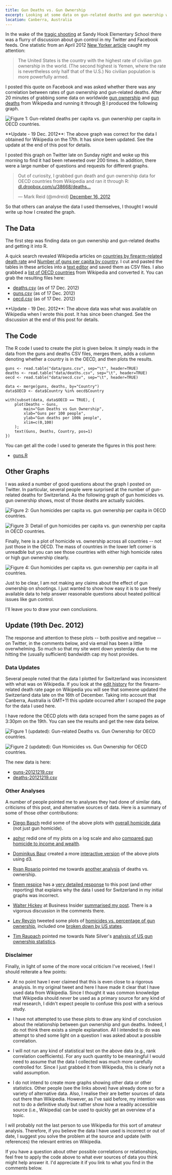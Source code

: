 ```yaml
---
title: Gun Deaths vs. Gun Ownership
excerpt: Looking at some data on gun-related deaths and gun ownership worldwide in the wake of the Sandy Hook shooting.
location: Canberra, Australia
---
```


In the wake of the [tragic shooting][] at Sandy Hook Elementary School there was a flurry of discussion about gun control in my Twitter and Facebook feeds. One statistic from an April 2012 [New Yorker article][] caught my attention:

> The United States is the country with the highest rate of civilian gun ownership 
> in the world. (The second highest is Yemen, where the rate is nevertheless only 
> half that of the U.S.) No civilian population is more powerfully armed.

I posted this quote on Facebook and was asked whether there was any correlation between rates of gun ownership and gun-related deaths. After 20 minutes of grabbing some data on worldwide [gun ownership][] and [gun deaths][] from Wikipedia and running it through [R][] I produced the following graph.

![_Figure 1_: Gun-related deaths per capita vs. gun ownership per capita in OECD countries.](/pics/figures/deaths-vs-guns.png)

<div class="note">
**Update - 19 Dec. 2012**: The above graph was correct for the data I obtained for Wikipedia on the 17th. It has since been updated. See the update at the end of this post for details.
</div>

I posted this graph on Twitter late on Sunday night and woke up this morning to find it had been retweeted over 200 times. In addition, there were a large number of questions and requests for different graphs.

<blockquote class="twitter-tweet tw-align-center"><p>Out of curiosity, I grabbed gun death and gun ownership data for OECD countries from Wikipedia and ran it through R: <a href="https://t.co/hgsOeQzp" title="https://dl.dropbox.com/u/38668/deaths-vs-guns.png">dl.dropbox.com/u/38668/deaths…</a></p>&mdash; Mark Reid (@mdreid) <a href="https://twitter.com/mdreid/status/280269141942878208" data-datetime="2012-12-16T11:12:25+00:00">December 16, 2012</a></blockquote>

<script src="//platform.twitter.com/widgets.js" charset="utf-8">&nbsp;</script>

So that others can analyse the data I used themselves, I thought I would write up how I created the graph.

## The Data

The first step was finding data on gun ownership and gun-related deaths and getting it into R.

A quick search revealed Wikipedia articles on [countries by firearm-related death rate][gun deaths] and [Number of guns per capita by country][gun ownership]. I cut and pasted the tables in these articles into a [text editor][vim] and saved them as CSV files. I also grabbed a [list of OECD countries][] from Wikipedia and converted it. You can grab the resulting files here:

* [deaths.csv](/bits/guns/data/deaths.csv) (as of 17 Dec. 2012)
* [guns.csv](/bits/guns/data/guns.csv) (as of 17 Dec. 2012)
* [oecd.csv](/bits/guns/data/oecd.csv) (as of 17 Dec. 2012)

<div class="note">
**Update - 19 Dec. 2012**: The above data was what was available on Wikipedia when I wrote this post. It has since been changed. See the discussion at the end of this post for details.
</div>

[gun ownership]: http://en.wikipedia.org/wiki/Number_of_guns_per_capita_by_country
[gun deaths]: http://en.wikipedia.org/wiki/List_of_countries_by_firearm-related_death_rate



## The Code

The R code I used to create the plot is given below. It simply reads in the data from the guns and deaths CSV files, merges them, adds a column denoting whether a country is in the OECD, and then plots the results.

	guns <- read.table("data/guns.csv", sep="\t", header=TRUE)
	deaths <- read.table("data/deaths.csv", sep="\t", header=TRUE)
	oecd <- read.table("data/oecd.csv", sep="\t", header=TRUE)

	data <- merge(guns, deaths, by="Country")
	data$OECD <- data$Country %in% oecd$Country

	with(subset(data, data$OECD == TRUE), {
		plot(Deaths ~ Guns,
			main="Gun Deaths vs Gun Ownership",
			xlab="Guns per 100 people",
			ylab="Gun deaths per 100k people",
			xlim=c(0,100)
		);
		text(Guns, Deaths, Country, pos=1)
	})

You can get all the code I used to generate the figures in this post here:

* [guns.R](/bits/guns/guns.R)


## Other Graphs

I was asked a number of good questions about the graph I posted on Twitter. In particular, several people were surprised at the number of gun-related deaths for Switzerland. As the following graph of gun homicides vs. gun ownership shows, most of those deaths are actually suicides.

![_Figure 2_: Gun homicides per capita vs. gun ownership per capita in OECD countries.](/pics/figures/homicide-vs-guns.png)

![_Figure 3_: Detail of gun homicides per capita vs. gun ownership per capita in OECD countries.](/pics/figures/homicide-vs-guns-detail.png)

Finally, here is a plot of homicide vs. ownership across all countries -- not just those in the OECD. The mass of countries in the lower left corner is unreadble but you can see those countries with either high homicide rates or high gun ownership clearly.

![_Figure 4_: Gun homicides per capita vs. gun ownership per capita in all countries.](/pics/figures/homicide-vs-guns-all.png)

Just to be clear, I am not making any claims about the effect of gun ownership on shootings. I just wanted to show how easy it is to use freely available data to help answer reasonable questions about heated political issues like gun control. 

I'll leave you to draw your own conclusions.

## Update (19th Dec. 2012)

The response and attention to these plots -- both positive and negative -- on Twitter, in the comments below, and via email has been a little overwhelming. So much so that my site went down yesterday due to me hitting the (usually sufficient) bandwidth cap my host provides.

### Data Updates

Several people noted that the data I plotted for Switzerland was inconsistent with what was on Wikipedia. If you look at the [edit history](http://en.wikipedia.org/w/index.php?title=List_of_countries_by_firearm-related_death_rate&action=history) for the firearm-related death rate page on Wikipedia you will see that someone updated the Switzerland data late on the 16th of December. Taking into account that Canberra, Australia is GMT+11 this update occurred after I scraped the page for the data I used here.

I have redone the OECD plots with data scraped from the same pages as of 3:30pm on the 19th. You can see the results and get the new data below.

![_Figure 1 (updated)_: Gun-related Deaths vs. Gun Ownership for OECD countries.](/pics/figures/deaths-vs-guns-20121219.png)

![_Figure 2 (updated)_: Gun Homicides vs. Gun Ownership for OECD countries.](/pics/figures/homicide-vs-guns-20121219.png)

The new data is here:

* [guns-20121219.csv](/bits/guns/data/guns-20121219.csv)
* [deaths-20121219.csv](/bits/guns/data/deaths-20121219.csv)


### Other Analyses

A number of people pointed me to analyses they had done of similar data, criticisms of this post, and alternative sources of data. Here is a summary of some of those other contributions:

* [Diego Basch](http://diegobasch.com) redid some of the above plots with [overall homicide data](http://diegobasch.com/homicides-vs-gun-ownership) (not just gun homicide).

* [aphyr](http://aphyr.com) redid one of my plots on a log scale and also [compared gun homicide to income and wealth](http://aphyr.com/posts/261-firearm-homicides-vs-gun-prevalence).

* [Dominikus Baur](https://twitter.com/dominikus) created a more [interactive version](http://do.minik.us/shorts/guns/guns.html) of the above plots using d3.

* [Ryan Rosario](https://twitter.com/DataJunkie) pointed me towards [another analysis](http://globalsociology.com/2012/12/15/on-the-guns-thing-i-would-just-like-to-point-out/) of deaths vs. ownership.

* [finem respice](https://twitter.com/finemrespice) has a [very detailed response](http://www.finemrespice.com/node/120) to this post (and other reporting) that explains why the data I used for Switzerland in my initial graphs was incorrect. 

* [Walter Hickey](http://www.businessinsider.com/author/walter-hickey) at Business Insider [summarised my post](http://www.businessinsider.com/shooting-gun-laws-2012-12). There is a vigorous discussion in the comments there.

* [Lev Reyzin](http://www.levreyzin.com) tweeted some plots of [homicides vs. percentage of gun ownership](https://twitter.com/lreyzin/status/280773248629735424), included one [broken down by US states](https://twitter.com/lreyzin/status/281106705746632704).

* [Tim Raupach](https://twitter.com/cutflat) pointed me towards Nate Silver's [analysis of US gun ownership statistics](http://fivethirtyeight.blogs.nytimes.com/2012/12/18/in-gun-ownership-statistics-partisan-divide-is-sharp/).


### Disclaimer

Finally, in light of some of the more vocal criticism I've received, I feel I should reiterate a few points:

* At no point have I ever claimed that this is even close to a rigorous analysis. In my original tweet and here I have made it clear that I have used data from Wikipedia. Since I thought it was common knowledge that Wikipedia should _never_ be used as a primary source for any kind of real research, I didn't expect people to confuse this post with a serious study.

* I have not attempted to use these plots to draw any kind of conclusion about the relationship between gun ownership and gun deaths. Indeed, I do not think there exists a simple explanation. All I intended to do was attempt to shed some light on a question I was asked about a possible correlation.

* I will not run any kind of statistical test on the above data (e.g., rank correlation coefficients). For any such quantity to be meaningful I would need to assume that the data I collected was much more carefully controlled for. Since I just grabbed it from Wikipedia, this is clearly not a valid assumption.

* I do not intend to create more graphs showing other data or other statistics. Other people (see the links above) have already done so for a variety of alternative data. Also, I realise their are better sources of data out there than Wikipedia. However, as I've said before, my intention was not to do a definitive study but rather show how a readily accessible source (i.e., Wikipedia) can be used to quickly get an overview of a topic.

I will probably not the last person to use Wikipedia for this sort of amateur analysis. Therefore, if you believe the data I have used is incorrect or out of date, I suggest you solve the problem at the source and update (with references) the relevant entries on Wikipedia.

If you have a question about other possible correlations or relationships, feel free to apply the code above to what ever sources of data you think might help answer it. I'd appreciate it if you link to what you find in the comments below.


[tragic shooting]: http://en.wikipedia.org/wiki/Sandy_Hook_Elementary_School_shooting
[new yorker article]: http://www.newyorker.com/reporting/2012/04/23/120423fa_fact_lepore?currentPage=all&mobify=0
[R]: http://www.r-project.org
[deaths-vs-guns]: /pics/figures/deaths-vs-guns.png
[vim]: http://code.google.com/p/macvim/
[list of oecd countries]: http://en.wikipedia.org/wiki/List_of_OECD_countries_by_GDP_per_capita

